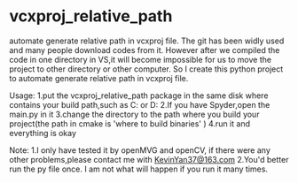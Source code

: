 # vcxproj_relative_path
automate generate relative path in vcxproj file.
The git has been widly used and many people download codes from it.
However after we compiled the code in one directory in VS,it will become impossible for us to move the project to other directory or other computer.
So I create this python project to automate generate relative path in vcxproj file.

Usage:
1.put the vcxproj_relative_path package in the same disk where contains your build path,such as C: or D:
2.If you have Spyder,open the main.py in it
3.change the directory to the path where you build your project(the path in cmake is 'where to build binaries' )
4.run it and everything is okay


Note:
1.I only have tested it by openMVG and openCV, if there were any other problems,please contact me with KevinYan37@163.com
2.You'd better run the py file once. I am not what will happen if you run it many times.